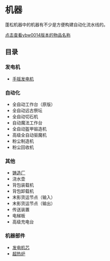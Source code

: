 # 机器

蓬松机器中的机器有不少是方便构建自动化流水线的。

[点击查看ybw0014版本的物品名称](./Machines-ybw0014)

## 目录

### 发电机

- [手摇发电机](./Crank-Generator)

### 自动化

- 全自动工作台（原版）
- 全自动远古祭坛
- 全自动切石机
- 自动魔法工作台
- 全自动盔甲锻造机
- 高级全自动驱魔机
- 粉尘制造机
- 粉尘回收机

### 其他

- [铸造厂](./Foundry)
- 浇水壶
- 背包装载机
- 背包卸载机
- 末影货运节点（输入）
- 末影货运节点（输出）
- 传送装置
- 电梯板
- 高级充电台

### 机器部件

- [发电机芯](./Crank-Generator)
- [超热炉](./Foundry)
